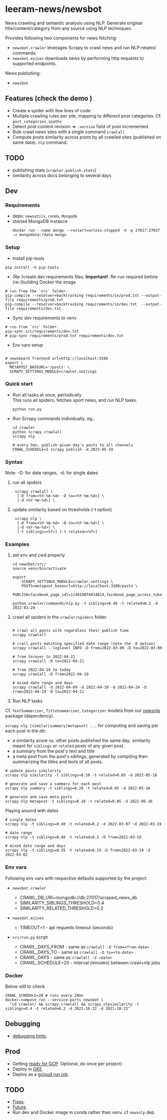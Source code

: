# leeram-news/newsbot

News crawling and semantic analysis using NLP. 
Generate original title/content/category from any source using NLP techniques.

Provides following two components for news fetching:
* `newsbot.crawler` leverages Scrapy to crawl news and run NLP-related commands.
* `newsbot.ezines` downloads news by performing http requests to supported endpoints.

News publishing:
* `newsbot`


## Features (check the demo )
- Create a spider with few lines of code
- Multiple crawling rules per site, mapping to different post categories.
  Cf. `post_categories_xpaths`
- Detect post content revision => `.version` field of post incremented.
- Bulk crawl news sites with a single command `crawlall`
- Compute posts similarity across posts by all crawled sites (published on same date). 
  `nlp` command.

## TODO

- publishing stats (`crawler.publish.stats`)
- similarity across docs belonging to several days 


## Dev


### Requirements

* deps: `newsutils`, `conda`, `MongoDb`
* started MongoDB instance
    ```shell
    docker run --name mongo --restart=unless-stopped -d -p 27017:27017  -v mongodata:/data mongo 
    ```

### Setup

* Install pip-tools
```shell
pip install -U pip-tools
```

* (Re-)create dev requirements files. 
**Important!**: Re-run required before (re-)building Docker the image
```shell
# run from the `src` folder.
pip-compile --resolver=backtracking requirements/in/prod.txt --output-file requirements/prod.txt 
pip-compile --resolver=backtracking requirements/in/dev.txt  --output-file requirements/dev.txt 
```
* Sync dev requirements to venv
```shell
# run from `src` folder.
pip-sync src/requirements/dev.txt 
# pip-sync requirements/prod.txt requirements/dev.txt
```
* Env vars setup

```shell

# newsboard frontend url=http://localhost:3100
export \
  METAPOST_BASEURL='/posts' \
  SCRAPY_SETTINGS_MODULE=crawler.settings
```


### Quick start

* Run all tasks at once, periodically. \
This runs all spiders, fetches sport news, and run NLP tasks.
    ```shell
    python run.py
    ```
  
* Run Scrapy commands individually, eg.:
    ```shell
    cd crawler 
    python scrapy crawlall 
    scrapy nlp
    
    # every 5mn, publish given day's posts to all channels  
    CRAWL_SCHEDULE=5 scrapy publish -d 2023-05-19

    ```

### Syntax

Note: -D: for date ranges, -d: for single dates


1. run all spiders
    ```  
     scrapy crawlall \
      [-D from=<%Y-%m-%d> -D to=<%Y-%m-%d>] \ 
      [-d <%Y-%m-%d>] \
    ```

2. update similarity based on thresholds (-t option)
    ```  
     scrapy nlp \
      [-D from=<%Y-%m-%d> -D to=<%Y-%m-%d>] \ 
      [-d <%Y-%m-%d>] \
      [-t siblings=<%f>] [-t related=<%f>]
    ```

### Examples

1. set env and cwd properly
    ```shell
    cd newsbot/src/
    source venv/bin/activate
   
    export 
        SCRAPY_SETTINGS_MODULE=crawler.settings \
        POSTS=metapost_baseurl=http://localhost:3100/posts \
        PUBLISH=facebook_page_id\=114619074914814,facebook_page_access_token\=EAAwyeRawKuUBANX0rMywMrLHHgZAQbT90pddXLp8jZBaZBfM6YP0AWGWHnk4SppELnjTt3vCJtZBcJbZCJkWpoWSwez77uQaZAkJx6WUrO7MQJUmfToHPro1h691V1E55AAOUEXhSK6xrPYMaSWEhC8tQ6qZAHDhMfJNgtrQJhQTrfZBMaa2fRu6
    
    python crawler/commands/nlp.py -t siblings=0.40 -t related=0.2 -d 2022-03-20

    ```

2. crawl all spiders in the `crawler/spiders` folder
    ```shell
    
    # crawl all posts with regardless their publish time  
    scrapy crawlall
    
    # crall posts matching specified date range (note the -D option)
    scrapy crawlall --loglevel INFO -D from=2022-03-09 -D to=2022-03-09 
    
    # from forever to 2022-04-21
    scrapy crawlall -D to=2022-04-21
    
    # from 2022-04-19 to today
    scrapy crawlall -D from=2022-04-19
    
    # mixed date range and days
    scrapy crawlall -d 2022-04-09 -d 2022-04-10 -d 2022-04-24 -D from=2022-04-19 -D to=2022-04-21          
    ```

3. Run NLP tasks

Cf. `TextSummarizer`, `TitleSummarizer`, `Categorizer` models from our
[newsnlp](https://github.com/techoutlooks/newsnlp.git) package (dependency).

`scrapy nlp [similar|summary|metapost] ...` for computing and saving per each post in the db:
- a similarity score vs. other posts published the same day;
  similarity meant for `siblings` or `related` posts of any given post.
- a summary from the post's text and title
- a meta post from the post's siblings, generated by compiling then summarizing the titles and
  texts of all posts.


```shell
# update posts similarity
scrapy nlp similarity -t siblings=0.10 -t related=0.05 -d 2022-05-16

# generate and save a summary for each post
scrapy nlp summary -t siblings=0.10 -t related=0.05 -d 2022-05-16

# generate and save meta posts
scrapy nlp metapost -t siblings=0.10 -t related=0.05 -d 2022-05-16
```


Playing around with dates

```shell
# single dates
scrapy nlp -t siblings=0.40 -t related=0.2 -d 2022-03-07 -d 2022-03-19  

# date range 
scrapy nlp -t siblings=0.40 -t related=0.2 -D from=2022-03-19            

# mixed date range and days
scrapy nlp -t siblings=0.35 -t related=0.15 -D from=2022-03-19 -d 2022-03-02

```

### Env vars

Following env vars with respective defaults supported by the project: 

* `newsbot.crawler`
  - CRAWL_DB_URI=mongodb://db:27017/scraped_news_db
  - SIMILARITY_SIBLINGS_THRESHOLD=0.4
  - SIMILARITY_RELATED_THRESHOLD=0.2


* `newsbot.ezines` 
  - TIMEOUT=1 - api requests timeout (seconds)


* `src/run.py` script
  - CRAWL_DAYS_FROM - same as `crawlall -D from=<from-date>`
  - CRAWL_DAYS_TO - same as `crawlall -D to=<to-date>`
  - CRAWL_DAYS - same as `crawlall -d <date>`
  - CRAWL_SCHEDULE=20 - interval (minutes) between crawl+nlp jobs

### Docker

Below still to check

```shell
CRAWL_SCHEDULE=20 # runs every 20mn
docker-compose run --service-ports newsbot \
  "cd crawler/ && scrapy crawlall && scrapy nlpsimilarity -t siblings=0.4 -t related=0.2 -d 2021-10-22 -d 2021-10-23"
```


## Debugging

* [debugging hints](./doc/debug.md).


## Prod

* Getting [ready for GCP](./doc/gcloud-init.md). Optional, do once per project) 
* Deploy in [GKE]()
* Deploy as a [gcloud run job](./doc/cloudrun.md).


## TODO

* [Fixes](./doc/todo.md#fixme).
* [Future](./doc/todo.md#todo).
* Run dev and Docker image in conda rather than venv. cf `newsnlp` dep
